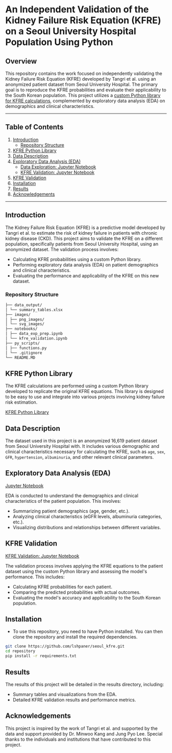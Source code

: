 # An Independent Validation of the Kidney Failure Risk Equation (KFRE) on a Seoul University Hospital Population Using Python

## Overview

This repository contains the work focused on independently validating the Kidney Failure Risk Equation (KFRE) developed by Tangri et al. using an anonymized patient dataset from Seoul University Hospital. The primary goal is to reproduce the KFRE probabilities and evaluate their applicability to the South Korean population. This project utilizes a [custom Python library for KFRE calculations](https://pypi.org/project/kfre), complemented by exploratory data analysis (EDA) on demographics and clinical characteristics.

-----------

## Table of Contents

1. [Introduction](#introduction)
    - [Repository Structure](#repository-structure)
2. [KFRE Python Library](#kfre-python-library)
3. [Data Description](#data-description)
4. [Exploratory Data Analysis (EDA)](#exploratory-data-analysis-eda)
    - [Data Exploration: Jupyter Notebook](https://github.com/lshpaner/seoul_kfre/blob/main/notebooks/data_exp_prep.ipynb)
    - [KFRE Validation: Jupyter Notebook](https://github.com/lshpaner/seoul_kfre/blob/main/notebooks/kfre_validation.ipynb)
5. [KFRE Validation](#kfre-validation)
6. [Installation](#installation)
7. [Results](#results)
8. [Acknowledgements](#acknowledgements)

-----------

## Introduction

The Kidney Failure Risk Equation (KFRE) is a predictive model developed by Tangri et al. to estimate the risk of kidney failure in patients with chronic kidney disease (CKD). This project aims to validate the KFRE on a different population, specifically patients from Seoul University Hospital, using an anonymized dataset. The validation process involves:

- Calculating KFRE probabilities using a custom Python library.  
- Performing exploratory data analysis (EDA) on patient demographics and clinical characteristics.  
- Evaluating the performance and applicability of the KFRE on this new dataset.

### Repository Structure

```bash
├── data_output/  
│ └── summary_tables.xlsx  
├── images/  
│ ├── png_images/  
│ └── svg_images/  
├── notebooks/  
│ ├── data_exp_prep.ipynb  
│ └── kfre_validation.ipynb  
├── py_scripts/  
│ ├── functions.py  
│ └── .gitignore  
└── README.MD  

```


## KFRE Python Library

The KFRE calculations are performed using a custom Python library developed to replicate the original KFRE equations. This library is designed to be easy to use and integrate into various projects involving kidney failure risk estimation. 

[KFRE Python Library](https://pypi.org/project/kfre)

## Data Description

The dataset used in this project is an anonymized 16,619 patient dataset from Seoul University Hospital with. It includes various demographic and clinical characteristics necessary for calculating the KFRE, such as `age`, `sex`, `GFR`, `hypertension`, `albuminuria`, and other relevant clinical parameters.

## Exploratory Data Analysis (EDA)

[Jupyter Notebook](https://github.com/lshpaner/seoul_kfre/blob/main/notebooks/data_exploration.ipynb)

EDA is conducted to understand the demographics and clinical characteristics of the patient population. This involves:

- Summarizing patient demographics (age, gender, etc.).  
- Analyzing clinical characteristics (eGFR levels, albuminuria categories, etc.).  
- Visualizing distributions and relationships between different variables.


## KFRE Validation

[KFRE Validation: Jupyter Notebook](https://github.com/lshpaner/seoul_kfre/blob/main/notebooks/kfre_validation.ipynb)

The validation process involves applying the KFRE equations to the patient dataset using the custom Python library and assessing the model's performance. This includes:

- Calculating KFRE probabilities for each patient.  
- Comparing the predicted probabilities with actual outcomes.  
- Evaluating the model's accuracy and applicability to the South Korean population.  

## Installation

- To use this repository, you need to have Python installed. You can then clone the repository and install the required dependencies.

```bash
git clone https://github.com/lshpaner/seoul_kfre.git
cd repository
pip install -r requirements.txt
```

## Results
The results of this project will be detailed in the results directory, including:

- Summary tables and visualizations from the EDA.
- Detailed KFRE validation results and performance metrics.

## Acknowledgements
This project is inspired by the work of Tangri et al. and supported by the data and support provided by Dr. Minwoo Kang and  Jung Pyo Lee. Special thanks to the individuals and institutions that have contributed to this project.



